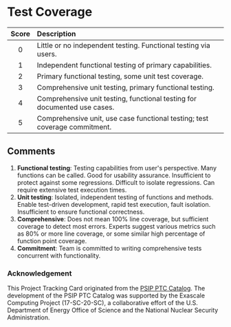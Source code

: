 [metadata:tags]:- "ecp-psip-ptc"
# Test Coverage



| Score         | Description |
| :-------------: | :------------- |
| 0 | Little or no independent testing. Functional testing via users. |
| 1 | Independent functional testing of primary capabilities.      |
| 2 | Primary functional testing, some unit test coverage.      |
| 3 | Comprehensive unit testing, primary functional testing.      |
| 4 | Comprehensive unit testing, functional testing for documented use cases.      |
| 5 | Comprehensive unit, use case functional testing; test coverage commitment.     |

## Comments

1. **Functional testing**: Testing capabilities from user's perspective.  Many functions can be called.  Good for usability assurance.  Insufficient to protect against some regressions.  Difficult to isolate regressions.  Can require extensive test execution times.
2. **Unit testing**: Isolated, independent testing of functions and methods.  Enable test-driven development, rapid test execution, fault isolation.  Insufficient to ensure functional correctness.
3. **Comprehensive**: Does not mean 100% line coverage, but sufficient coverage to detect most errors.  Experts suggest various metrics such as 80% or more line coverage, or some similar high percentage of function point coverage.
4. **Commitment**: Team is committed to writing comprehensive tests concurrent with functionality.


### Acknowledgement

This Project Tracking Card originated from the [PSIP PTC Catalog](https://bssw-psip.github.io/ptc-catalog/). The development of the PSIP PTC Catalog was supported by the Exascale Computing Project (17-SC-20-SC), a collaborative effort of the U.S. Department of Energy Office of Science and the National Nuclear Security Administration.
